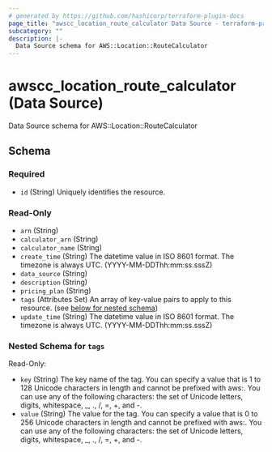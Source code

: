 ```yaml
---
# generated by https://github.com/hashicorp/terraform-plugin-docs
page_title: "awscc_location_route_calculator Data Source - terraform-provider-awscc"
subcategory: ""
description: |-
  Data Source schema for AWS::Location::RouteCalculator
---
```


# awscc_location_route_calculator (Data Source)

Data Source schema for AWS::Location::RouteCalculator



<!-- schema generated by tfplugindocs -->
## Schema

### Required

- `id` (String) Uniquely identifies the resource.

### Read-Only

- `arn` (String)
- `calculator_arn` (String)
- `calculator_name` (String)
- `create_time` (String) The datetime value in ISO 8601 format. The timezone is always UTC. (YYYY-MM-DDThh:mm:ss.sssZ)
- `data_source` (String)
- `description` (String)
- `pricing_plan` (String)
- `tags` (Attributes Set) An array of key-value pairs to apply to this resource. (see [below for nested schema](#nestedatt--tags))
- `update_time` (String) The datetime value in ISO 8601 format. The timezone is always UTC. (YYYY-MM-DDThh:mm:ss.sssZ)

<a id="nestedatt--tags"></a>
### Nested Schema for `tags`

Read-Only:

- `key` (String) The key name of the tag. You can specify a value that is 1 to 128 Unicode characters in length and cannot be prefixed with aws:. You can use any of the following characters: the set of Unicode letters, digits, whitespace, _, ., /, =, +, and -.
- `value` (String) The value for the tag. You can specify a value that is 0 to 256 Unicode characters in length and cannot be prefixed with aws:. You can use any of the following characters: the set of Unicode letters, digits, whitespace, _, ., /, =, +, and -.
